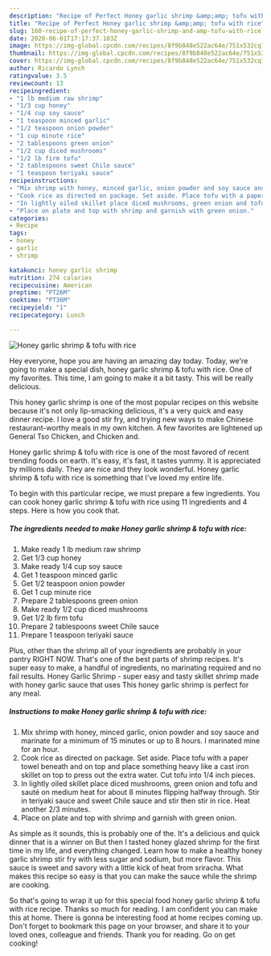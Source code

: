 ```yaml
---
description: "Recipe of Perfect Honey garlic shrimp &amp;amp; tofu with rice"
title: "Recipe of Perfect Honey garlic shrimp &amp;amp; tofu with rice"
slug: 160-recipe-of-perfect-honey-garlic-shrimp-and-amp-tofu-with-rice
date: 2020-06-01T17:17:37.103Z
image: https://img-global.cpcdn.com/recipes/8f9b848e522ac64e/751x532cq70/honey-garlic-shrimp-tofu-with-rice-recipe-main-photo.jpg
thumbnail: https://img-global.cpcdn.com/recipes/8f9b848e522ac64e/751x532cq70/honey-garlic-shrimp-tofu-with-rice-recipe-main-photo.jpg
cover: https://img-global.cpcdn.com/recipes/8f9b848e522ac64e/751x532cq70/honey-garlic-shrimp-tofu-with-rice-recipe-main-photo.jpg
author: Ricardo Lynch
ratingvalue: 3.5
reviewcount: 13
recipeingredient:
- "1 lb medium raw shrimp"
- "1/3 cup honey"
- "1/4 cup soy sauce"
- "1 teaspoon minced garlic"
- "1/2 teaspoon onion powder"
- "1 cup minute rice"
- "2 tablespoons green onion"
- "1/2 cup diced mushrooms"
- "1/2 lb firm tofu"
- "2 tablespoons sweet Chile sauce"
- "1 teaspoon teriyaki sauce"
recipeinstructions:
- "Mix shrimp with honey, minced garlic, onion powder and soy sauce and marinate for a minimum of 15 minutes or up to 8 hours. I marinated mine for an hour."
- "Cook rice as directed on package. Set aside. Place tofu with a paper towel beneath and on top and place something heavy like a cast iron skillet on top to press out the extra water. Cut tofu into 1/4 inch pieces."
- "In lightly oiled skillet place diced mushrooms, green onion and tofu and sauté on medium heat for about 8 minutes flipping halfway through. Stir in teriyaki sauce and sweet Chile sauce and stir then stir in rice. Heat another 2/3 minutes."
- "Place on plate and top with shrimp and garnish with green onion."
categories:
- Recipe
tags:
- honey
- garlic
- shrimp

katakunci: honey garlic shrimp 
nutrition: 274 calories
recipecuisine: American
preptime: "PT26M"
cooktime: "PT36M"
recipeyield: "1"
recipecategory: Lunch

---
```



![Honey garlic shrimp &amp; tofu with rice](https://img-global.cpcdn.com/recipes/8f9b848e522ac64e/751x532cq70/honey-garlic-shrimp-tofu-with-rice-recipe-main-photo.jpg)

Hey everyone, hope you are having an amazing day today. Today, we're going to make a special dish, honey garlic shrimp &amp; tofu with rice. One of my favorites. This time, I am going to make it a bit tasty. This will be really delicious.

This honey garlic shrimp is one of the most popular recipes on this website because it&#39;s not only lip-smacking delicious, it&#39;s a very quick and easy dinner recipe. I love a good stir fry, and trying new ways to make Chinese restaurant-worthy meals in my own kitchen. A few favorites are lightened up General Tso Chicken, and Chicken and.

Honey garlic shrimp &amp; tofu with rice is one of the most favored of recent trending foods on earth. It's easy, it's fast, it tastes yummy. It is appreciated by millions daily. They are nice and they look wonderful. Honey garlic shrimp &amp; tofu with rice is something that I've loved my entire life.


To begin with this particular recipe, we must prepare a few ingredients. You can cook honey garlic shrimp &amp; tofu with rice using 11 ingredients and 4 steps. Here is how you cook that.

<!--inarticleads1-->

##### The ingredients needed to make Honey garlic shrimp &amp; tofu with rice:

1. Make ready 1 lb medium raw shrimp
1. Get 1/3 cup honey
1. Make ready 1/4 cup soy sauce
1. Get 1 teaspoon minced garlic
1. Get 1/2 teaspoon onion powder
1. Get 1 cup minute rice
1. Prepare 2 tablespoons green onion
1. Make ready 1/2 cup diced mushrooms
1. Get 1/2 lb firm tofu
1. Prepare 2 tablespoons sweet Chile sauce
1. Prepare 1 teaspoon teriyaki sauce


Plus, other than the shrimp all of your ingredients are probably in your pantry RIGHT NOW. That&#39;s one of the best parts of shrimp recipes. It&#39;s super easy to make, a handful of ingredients, no marinating required and no fail results. Honey Garlic Shrimp - super easy and tasty skillet shrimp made with honey garlic sauce that uses This honey garlic shrimp is perfect for any meal. 

<!--inarticleads2-->

##### Instructions to make Honey garlic shrimp &amp; tofu with rice:

1. Mix shrimp with honey, minced garlic, onion powder and soy sauce and marinate for a minimum of 15 minutes or up to 8 hours. I marinated mine for an hour.
1. Cook rice as directed on package. Set aside. Place tofu with a paper towel beneath and on top and place something heavy like a cast iron skillet on top to press out the extra water. Cut tofu into 1/4 inch pieces.
1. In lightly oiled skillet place diced mushrooms, green onion and tofu and sauté on medium heat for about 8 minutes flipping halfway through. Stir in teriyaki sauce and sweet Chile sauce and stir then stir in rice. Heat another 2/3 minutes.
1. Place on plate and top with shrimp and garnish with green onion.


As simple as it sounds, this is probably one of the. It&#39;s a delicious and quick dinner that is a winner on But then I tasted honey glazed shrimp for the first time in my life, and everything changed. Learn how to make a healthy honey garlic shrimp stir fry with less sugar and sodium, but more flavor. This sauce is sweet and savory with a little kick of heat from sriracha. What makes this recipe so easy is that you can make the sauce while the shrimp are cooking. 

So that's going to wrap it up for this special food honey garlic shrimp &amp; tofu with rice recipe. Thanks so much for reading. I am confident you can make this at home. There is gonna be interesting food at home recipes coming up. Don't forget to bookmark this page on your browser, and share it to your loved ones, colleague and friends. Thank you for reading. Go on get cooking!
